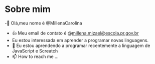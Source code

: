 #  Sobre mim
-👋 Olá,meu nome é @MillenaCarolina
- :+1: Meu email de contato é @millena.mizael@escola.pr.gov.br
-  Eu estou interessada em aprender a programar novas linguagens.
- 💞️ Eu estou aprendendo a programar recentemente a linguagem de JavaScript e Screatch
- 📫 How to reach me ...

